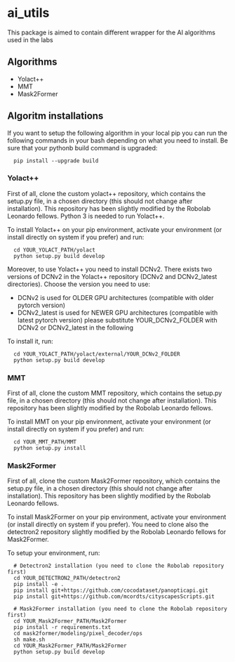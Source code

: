 # ai_utils
This package is aimed to contain different wrapper for the AI algorithms used in the labs

## Algorithms
- Yolact++
- MMT
- Mask2Former

## Algoritm installations
If you want to setup the following algorithm in your local pip you can run the following commands in your bash depending on what you need to install.
Be sure that your pythonb build command is upgraded:
```
  pip install --upgrade build
```

### Yolact++
First of all, clone the custom yolact++ repository, which contains the setup.py file, in a chosen directory (this should not change after installation). This repository has been slightly modified by the Robolab Leonardo fellows. Python 3 is needed to run Yolact++.

To install Yolact++ on your pip environment, activate your environment (or install directly on system if you prefer) and run:
```
  cd YOUR_YOLACT_PATH/yolact
  python setup.py build develop
```

Moreover, to use Yolact++ you need to install DCNv2. There exists two versions of DCNv2 in the Yolact++ repository (DCNv2 and DCNv2_latest directories). Choose the version you need to use:
- DCNv2 is used for OLDER GPU architectures (compatible with older pytorch version)
- DCNv2_latest is used for NEWER GPU architectures (compatible with latest pytorch version)
please substitute YOUR_DCNv2_FOLDER with DCNv2 or DCNv2_latest in the following

To install it, run:
```
  cd YOUR_YOLACT_PATH/yolact/external/YOUR_DCNv2_FOLDER
  python setup.py build develop
```

### MMT
First of all, clone the custom MMT repository, which contains the setup.py file, in a chosen directory (this should not change after installation). This repository has been slightly modified by the Robolab Leonardo fellows.

To install MMT on your pip environment, activate your environment (or install directly on system if you prefer) and run:
```
  cd YOUR_MMT_PATH/MMT
  python setup.py install
```

### Mask2Former
First of all, clone the custom Mask2Former repository, which contains the setup.py file, in a chosen directory (this should not change after installation). This repository has been slightly modified by the Robolab Leonardo fellows.

To install Mask2Former on your pip environment, activate your environment (or install directly on system if you prefer). You need to clone also the detectron2 repository slightly modified by the Robolab Leonardo fellows for Mask2Former.

To setup your environment, run:
```
  # Detectron2 installation (you need to clone the Robolab repository first)
  cd YOUR_DETECTRON2_PATH/detectron2
  pip install -e .
  pip install git+https://github.com/cocodataset/panopticapi.git
  pip install git+https://github.com/mcordts/cityscapesScripts.git
  
  # Mask2Former installation (you need to clone the Robolab repository first)
  cd YOUR_Mask2Former_PATH/Mask2Former
  pip install -r requirements.txt
  cd mask2former/modeling/pixel_decoder/ops
  sh make.sh
  cd YOUR_Mask2Former_PATH/Mask2Former
  python setup.py build develop
```

